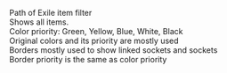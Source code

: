 Path of Exile item filter<br>
Shows all items.<br>
Color priority: Green, Yellow, Blue, White, Black<br>
Original colors and its priority are mostly used<br>
Borders mostly used to show linked sockets and sockets<br>
Border priority is the same as color priority<br>
